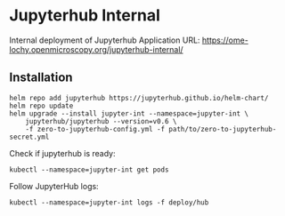 # Jupyterhub Internal

Internal deployment of Jupyterhub
Application URL: https://ome-lochy.openmicroscopy.org/jupyterhub-internal/

## Installation

    helm repo add jupyterhub https://jupyterhub.github.io/helm-chart/
    helm repo update
    helm upgrade --install jupyter-int --namespace=jupyter-int \
        jupyterhub/jupyterhub --version=v0.6 \
        -f zero-to-jupyterhub-config.yml -f path/to/zero-to-jupyterhub-secret.yml

Check if jupyterhub is ready:

    kubectl --namespace=jupyter-int get pods

Follow JupyterHub logs:

    kubectl --namespace=jupyter-int logs -f deploy/hub
